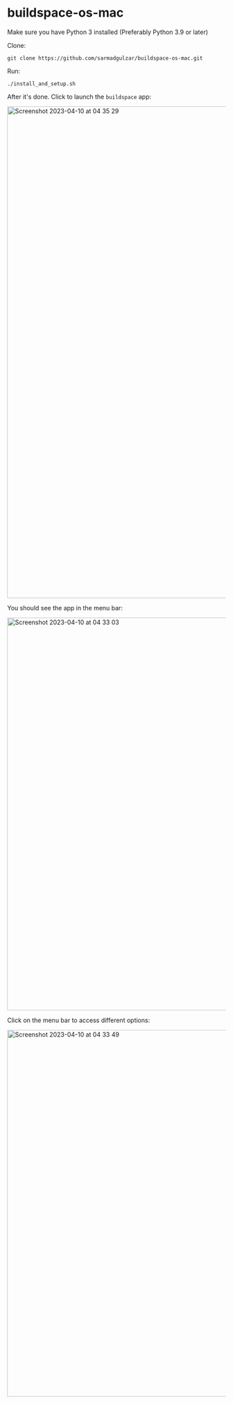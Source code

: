 # buildspace-os-mac

Make sure you have Python 3 installed (Preferably Python 3.9 or later)

Clone:

```
git clone https://github.com/sarmadgulzar/buildspace-os-mac.git
```

Run:

```
./install_and_setup.sh
```

After it's done. Click to launch the `buildspace` app:

<img width="1133" alt="Screenshot 2023-04-10 at 04 35 29" src="https://user-images.githubusercontent.com/26636177/230801733-cdda205e-37da-41e9-a40d-2a7645d2874d.png">

You should see the app in the menu bar:

<img width="905" alt="Screenshot 2023-04-10 at 04 33 03" src="https://user-images.githubusercontent.com/26636177/230801687-59ebc698-0032-46e2-b8e1-182ba12b11f9.png">

Click on the menu bar to access different options:

<img width="845" alt="Screenshot 2023-04-10 at 04 33 49" src="https://user-images.githubusercontent.com/26636177/230801690-28d416cc-a4e8-4ae4-913e-419c011c160e.png">
